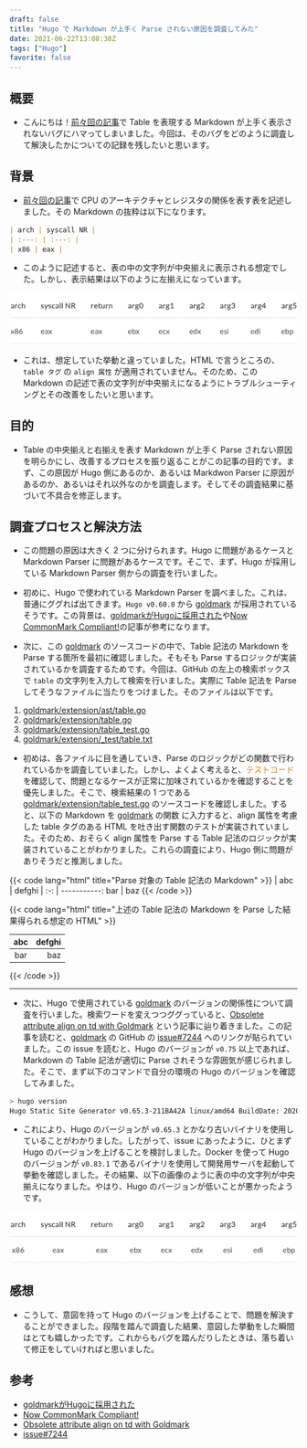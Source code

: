 ```yaml
---
draft: false
title: "Hugo で Markdown が上手く Parse されない原因を調査してみた"
date: 2021-06-22T13:08:38Z
tags: ["Hugo"]
favorite: false
---
```


## 概要

- こんにちは！[前々回の記事](https://hakiwata.jp/post/20210618/)で Table を表現する Markdown が上手く表示されないバグにハマってしまいました。今回は、そのバグをどのように調査して解決したかについての記録を残したいと思います。

## 背景

- [前々回の記事](https://hakiwata.jp/post/20210618/)で CPU のアーキテクチャとレジスタの関係を表す表を記述しました。その Markdown の抜粋は以下になります。

```markdown
| arch | syscall NR |
| :---: | :---: |
| x86 | eax |
```

- このように記述すると、表の中の文字列が中央揃えに表示される想定でした。しかし、表示結果は以下のように左揃えになっています。

![01_hakiwata.png](01_hakiwata.png)

- これは、想定していた挙動と違っていました。HTML で言うところの、`table タグ` の `align 属性` が適用されていません。そのため、この Markdown の記述で表の文字列が中央揃えになるようにトラブルシューティングとその改善をしたいと思います。

## 目的

- Table の中央揃えと右揃えを表す Markdown が上手く Parse されない原因を明らかにし、改善するプロセスを振り返ることがこの記事の目的です。まず、この原因が Hugo 側にあるのか、あるいは Markdwon Parser に原因があるのか、あるいはそれ以外なのかを調査します。そしてその調査結果に基づいて不具合を修正します。

## 調査プロセスと解決方法

- この問題の原因は大きく 2 つに分けられます。Hugo に問題があるケースと Markdown Parser に問題があるケースです。そこで、まず、Hugo が採用している Markdown Parser 側からの調査を行いました。

- 初めに、Hugo で使われている Markdown Parser を調べました。これは、普通にググれば出てきます。`Hugo v0.60.0` から [goldmark](https://github.com/yuin/goldmark) が採用されているそうです。この背景は、[goldmarkがHugoに採用された](http://inforno.net/articles/2019/12/25/hugo-now-uses-goldmark)や[Now CommonMark Compliant!](https://gohugo.io/news/0.60.0-relnotes/)の記事が参考になります。

- 次に、この [goldmark](https://github.com/yuin/goldmark) のソースコードの中で、Table 記法の Markdown を Parse する箇所を最初に確認しました。そもそも Parse するロジックが実装されているかを調査するためです。今回は、GitHub の左上の検索ボックスで `table` の文字列を入力して検索を行いました。実際に Table 記法を Parse してそうなファイルに当たりをつけました。そのファイルは以下です。

1. [goldmark/extension/ast/table.go](https://github.com/yuin/goldmark/blob/75d8cce5b78c7e1d5d9c4ca32c1164f0a1e57b53/extension/ast/table.go)
2. [goldmark/extension/table.go](https://github.com/yuin/goldmark/blob/75d8cce5b78c7e1d5d9c4ca32c1164f0a1e57b53/extension/table.go)
3. [goldmark/extension/table_test.go](https://github.com/yuin/goldmark/blob/75d8cce5b78c7e1d5d9c4ca32c1164f0a1e57b53/extension/table_test.go)
4. [goldmark/extension/_test/table.txt](https://github.com/yuin/goldmark/blob/75d8cce5b78c7e1d5d9c4ca32c1164f0a1e57b53/extension/_test/table.txt)

- 初めは、各ファイルに目を通していき、Parse のロジックがどの関数で行われているかを調査していました。しかし、よくよく考えると、<span style="color:#e47911;">テストコード</span>を確認して、問題となるケースが正常に加味されているかを確認することを優先しました。そこで、検索結果の 1 つである [goldmark/extension/table_test.go](https://github.com/yuin/goldmark/blob/75d8cce5b78c7e1d5d9c4ca32c1164f0a1e57b53/extension/table_test.go) のソースコードを確認しました。すると、以下の Markdown を [goldmark](https://github.com/yuin/goldmark) の関数 に入力すると、align 属性を考慮した table タグのある HTML を吐き出す関数のテストが実装されていました。そのため、おそらく align 属性を Parse する Table 記法のロジックが実装されていることがわかりました。これらの調査により、Hugo 側に問題がありそうだと推測しました。

{{< code lang="html" title="Parse 対象の Table 記法の Markdown" >}}
| abc | defghi |
:-: | -----------:
bar | baz
{{< /code >}}

{{< code lang="html" title="上述の Table 記法の Markdown を Parse した結果得られる想定の HTML" >}}
<table>
    <thead>
        <tr>
            <th align="center">abc</th>
            <th align="right">defghi</th>
        </tr>
    </thead>
    <tbody>
        <tr>
            <td align="center">bar</td>
            <td align="right">baz</td>
        </tr>
    </tbody>
</table>
{{< /code >}}

---

- 次に、Hugo で使用されている [goldmark](https://github.com/yuin/goldmark) のバージョンの関係性について調査を行いました。検索ワードを変えつつググっていると、[Obsolete attribute align on td with Goldmark](https://discourse.gohugo.io/t/obsolete-attribute-align-on-td-with-goldmark/25021) という記事に辿り着きました。この記事を読むと、[goldmark](https://github.com/yuin/goldmark) の GitHub の [issue#7244](https://github.com/gohugoio/hugo/issues/7244) へのリンクが貼られていました。この issue を読むと、Hugo のバージョンが `v0.75` 以上であれば、Markdown の Table 記法が適切に Parse されそうな雰囲気が感じられました。そこで、まず以下のコマンドで自分の環境の Hugo のバージョンを確認してみました。

```bash
> hugo version
Hugo Static Site Generator v0.65.3-211BA42A linux/amd64 BuildDate: 2020-02-23T09:59:37Z
```

- これにより、Hugo のバージョンが `v0.65.3` とかなり古いバイナリを使用していることがわかりました。したがって、issue にあったように、ひとまず Hugo のバージョンを上げることを検討しました。Docker を使って Hugo のバージョンが `v0.83.1` であるバイナリを使用して開発用サーバを起動して挙動を確認しました。その結果、以下の画像のように表の中の文字列が中央揃えになりました。やはり、Hugo のバージョンが低いことが悪かったようです。

![02_hakiwata.png](02_hakiwata.png)

## 感想

- こうして、意図を持って Hugo のバージョンを上げることで、問題を解決することができました。段階を踏んで調査した結果、意図した挙動をした瞬間はとても嬉しかったです。これからもバグを踏んだりしたときは、落ち着いて修正をしていければと思いました。

## 参考

- [goldmarkがHugoに採用された](http://inforno.net/articles/2019/12/25/hugo-now-uses-goldmark)
- [Now CommonMark Compliant!](https://gohugo.io/news/0.60.0-relnotes/)
- [Obsolete attribute align on td with Goldmark](https://discourse.gohugo.io/t/obsolete-attribute-align-on-td-with-goldmark/25021)
- [issue#7244](https://github.com/gohugoio/hugo/issues/7244)
